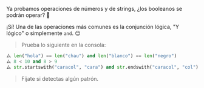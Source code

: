 Ya probamos operaciones de números y de strings, ¿los booleanos se podrán operar? :thought_balloon:

¡Sí! Una de las operaciones más comunes es la conjunción lógica, "Y lógico" o simplemente `and`. :relieved: 

> Prueba lo siguiente en la consola:
>
``` python
ム len("hola") == len("chau") and len("blanco") == len("negro")
ム 8 < 10 and 8 > 9
ム str.startswith("caracol", "cara") and str.endswith("caracol", "col")
```
> Fíjate si detectas algún patrón.